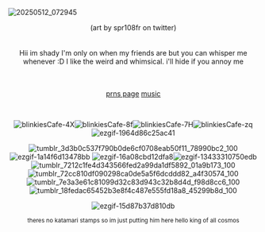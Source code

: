 


![20250512_072945](https://github.com/user-attachments/assets/8c8b329e-db18-419b-b573-45cba17b0127)


<div align="center"> (art by spr108fr on twitter)
<br />
<br />
<br />

<div align="center"> Hii im shady I'm only on when my friends are but you can whisper me whenever :D I like the weird and whimsical. i'll hide if you annoy me
<br />
<br />
<br />

[prns page](https://en.pronouns.page/@00310) [music](https://open.spotify.com/playlist/5oLVzeiwUJrRtdJVKeSkGH?si=5b0df8749fb34719)

<br />




![blinkiesCafe-4X](https://github.com/user-attachments/assets/7b80c886-7087-4497-9a46-6842437d8a60)![blinkiesCafe-8f](https://github.com/user-attachments/assets/9cedf9de-d056-4cee-8a2d-beb625a820cc)![blinkiesCafe-7H](https://github.com/user-attachments/assets/f3faca90-b9d0-494d-abb8-bfd0a1279443)![blinkiesCafe-zq](https://github.com/user-attachments/assets/52ebc22b-137c-42c4-9790-db5321396f6d)![ezgif-1964d86c25ac41](https://github.com/user-attachments/assets/5251322e-5d01-4ce5-b293-ab2bf468b3f8)









 ![tumblr_3d3b0c537f790b0de6cf0708eab50f11_78990bc2_100](https://github.com/user-attachments/assets/6822dcda-3d37-430d-a7ac-3ccd832e4895) ![ezgif-1a14f6d13478bb](https://github.com/user-attachments/assets/fc6f01d6-5247-4d74-8824-df737c7798ae) ![ezgif-16a08cbd12dfa8](https://github.com/user-attachments/assets/cd3cfaeb-4ecc-4533-94f7-69bf891f0a4a)![ezgif-13433310750edb](https://github.com/user-attachments/assets/876d141a-9dd7-4a98-b9a8-9710a7e1dabb) ![tumblr_7212c1fe4d343566fed2a99da1df5892_01a9b173_100](https://github.com/user-attachments/assets/4f49f877-bfef-44a8-b9c9-939a581a8c6d) ![tumblr_72cc810df090298ca0de5a5f6dcddd82_a4f30574_100](https://github.com/user-attachments/assets/cd15f7ec-2b44-49eb-bc25-98a3bd40af0c) ![tumblr_7e3a3e61c81099d32c83d943c32b8d4d_f98d8cc6_100](https://github.com/user-attachments/assets/7179fbbf-34c5-4cc5-9d77-2319f32d2c8a) ![tumblr_18fedac65452b3e8f4c487e555fd18a8_45299b8d_100](https://github.com/user-attachments/assets/f69f68a6-e035-4fbe-b594-9025b185f8a2)










 




![ezgif-15d87b37d810db](https://github.com/user-attachments/assets/05ccad94-e6c1-416a-91a1-986e672182e4)


<p style="text-align: center;"><sub>theres no katamari stamps so im just putting him here hello king of all cosmos </sub></p>


